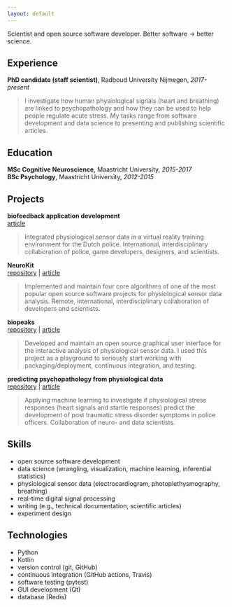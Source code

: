 ```yaml
---
layout: default
---
```


Scientist and open source software developer. Better software -> better science.


## Experience

**PhD candidate (staff scientist)**, Radboud University Nijmegen, _2017-present_
> I investigate how human physiological signals (heart and breathing) are linked to psychopathology and how they can be used to help people regulate acute stress. My tasks range from software development and data science to presenting and publishing scientific articles.


## Education

**MSc Cognitive Neuroscience**, Maastricht University, _2015-2017_  
**BSc Psychology**, Maastricht University, _2012-2015_


## Projects

**biofeedback application development**  
[article](https://doi.org/10.3389/fpsyg.2021.586553)
> Integrated physiological sensor data in a virtual reality training environment for the Dutch police. International, interdisciplinary collaboration of police, game developers, designers, and scientists.

**NeuroKit**  
[repository](https://github.com/neuropsychology/NeuroKit) | [article](./neurokit_article.pdf)
> Implemented and maintain four core algorithms of one of the most popular open source software projects for physiological sensor data analysis. Remote, international, interdisciplinary collaboration of developers and scientists.

**biopeaks**  
[repository](https://github.com/JanCBrammer/biopeaks) | [article](./biopeaks_article.pdf)
> Developed and maintain an open source graphical user interface for the interactive analysis of physiological sensor data. I used this project as a playground to seriously start working with packaging/deployment, continuous integration, and testing.

**predicting psychopathology from physiological data**  
[repository](https://github.com/JanCBrammer/PoliceInAction_PTSD_prediction) | [article](https://osf.io/3kjua/)
> Applying machine learning to investigate if physiological stress responses (heart signals and startle responses) predict the development of post traumatic stress disorder symptoms in police officers. Collaboration of neuro- and data scientists.


## Skills

* open source software development
* data science (wrangling, visualization, machine learning, inferential statistics)
* physiological sensor data (electrocardiogram, photoplethysmography, breathing)
* real-time digital signal processing
* writing (e.g., technical documentation, scientific articles)
* experiment design


## Technologies

* Python
* Kotlin
* version control (git, GitHub)
* continuous integration (GitHub actions, Travis)
* software testing (pytest)
* GUI development (Qt)
* database (Redis)
